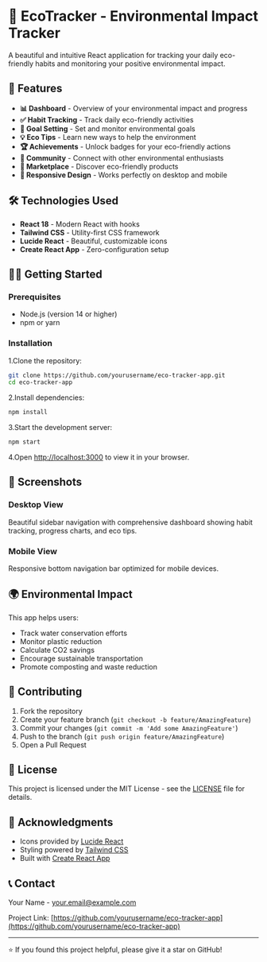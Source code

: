 # 🌱 EcoTracker - Environmental Impact Tracker

A beautiful and intuitive React application for tracking your daily eco-friendly habits and monitoring your positive environmental impact.

## 🚀 Features

- **📊 Dashboard** - Overview of your environmental impact and progress
- **✅ Habit Tracking** - Track daily eco-friendly activities
- **🎯 Goal Setting** - Set and monitor environmental goals
- **💡 Eco Tips** - Learn new ways to help the environment
- **🏆 Achievements** - Unlock badges for your eco-friendly actions
- **👥 Community** - Connect with other environmental enthusiasts
- **🛒 Marketplace** - Discover eco-friendly products
- **📱 Responsive Design** - Works perfectly on desktop and mobile

## 🛠️ Technologies Used

- **React 18** - Modern React with hooks
- **Tailwind CSS** - Utility-first CSS framework
- **Lucide React** - Beautiful, customizable icons
- **Create React App** - Zero-configuration setup

## 🏃‍♂️ Getting Started

### Prerequisites
- Node.js (version 14 or higher)
- npm or yarn

### Installation

1.Clone the repository:
```bash
git clone https://github.com/yourusername/eco-tracker-app.git
cd eco-tracker-app
```

2.Install dependencies:
```bash
npm install
```

3.Start the development server:
```bash
npm start
```

4.Open [http://localhost:3000](http://localhost:3000) to view it in your browser.

## 📱 Screenshots

### Desktop View
Beautiful sidebar navigation with comprehensive dashboard showing habit tracking, progress charts, and eco tips.

### Mobile View
Responsive bottom navigation bar optimized for mobile devices.

## 🌍 Environmental Impact

This app helps users:
- Track water conservation efforts
- Monitor plastic reduction
- Calculate CO2 savings
- Encourage sustainable transportation
- Promote composting and waste reduction

## 🤝 Contributing

1. Fork the repository
2. Create your feature branch (`git checkout -b feature/AmazingFeature`)
3. Commit your changes (`git commit -m 'Add some AmazingFeature'`)
4. Push to the branch (`git push origin feature/AmazingFeature`)
5. Open a Pull Request

## 📝 License

This project is licensed under the MIT License - see the [LICENSE](LICENSE) file for details.

## 🙏 Acknowledgments

- Icons provided by [Lucide React](https://lucide.dev/)
- Styling powered by [Tailwind CSS](https://tailwindcss.com/)
- Built with [Create React App](https://create-react-app.dev/)

## 📞 Contact

Your Name - your.email@example.com

Project Link: [https://github.com/yourusername/eco-tracker-app](https://github.com/yourusername/eco-tracker-app)

---

⭐ If you found this project helpful, please give it a star on GitHub!
